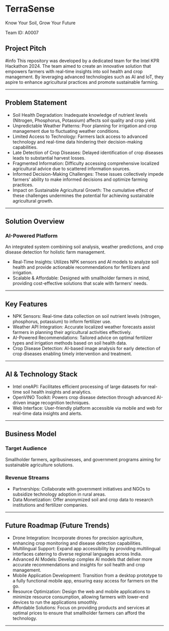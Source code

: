 # TerraSense
Know Your Soil, Grow Your Future

Team ID:  A0007

## Project Pitch
#info
This repository was developed by a dedicated team for the Intel KPR Hackathon 2024.
The team aimed to create an innovative solution that empowers farmers with real-time insights into soil health and crop management. 
By leveraging advanced technologies such as AI and IoT, they aspire to enhance agricultural practices and promote sustainable farming.

---

## Problem Statement
-  Soil Health Degradation:  Inadequate knowledge of nutrient levels (Nitrogen, Phosphorus, Potassium) affects soil quality and crop yield.
-  Unpredictable Weather Patterns:  Poor planning for irrigation and crop management due to fluctuating weather conditions.
-  Limited Access to Technology:  Farmers lack access to advanced technology and real-time data hindering their decision-making capabilities.
-  Late Detection of Crop Diseases:  Delayed identification of crop diseases leads to substantial harvest losses.
-  Fragmented Information:  Difficulty accessing comprehensive localized agricultural advice due to scattered information sources.
-  Informed Decision-Making Challenges:  These issues collectively impede farmers' ability to make informed decisions and optimize farming practices.
-  Impact on Sustainable Agricultural Growth:  The cumulative effect of these challenges undermines the potential for achieving sustainable agricultural growth.

---

## Solution Overview
### AI-Powered Platform
An integrated system combining soil analysis, weather predictions, and crop disease detection for holistic farm management.

-  Real-Time Insights:  Utilizes NPK sensors and AI models to analyze soil health and provide actionable recommendations for fertilizers and irrigation.
-  Scalable & Affordable:  Designed with smallholder farmers in mind, providing cost-effective solutions that scale with farmers' needs.

---

## Key Features
-  NPK Sensors:  Real-time data collection on soil nutrient levels (nitrogen, phosphorus, potassium) to inform fertilizer use.
-  Weather API Integration:  Accurate localized weather forecasts assist farmers in planning their agricultural activities effectively.
-  AI-Powered Recommendations:  Tailored advice on optimal fertilizer types and irrigation methods based on soil health data.
-  Crop Disease Detection:  AI-based image analysis for early detection of crop diseases enabling timely intervention and treatment.

---

## AI & Technology Stack
-  Intel oneAPI:  Facilitates efficient processing of large datasets for real-time soil health insights and analytics.
-  OpenVINO Toolkit:  Powers crop disease detection through advanced AI-driven image recognition techniques.
-  Web Interface:  User-friendly platform accessible via mobile and web for real-time data insights and alerts.

---

## Business Model
### Target Audience
Smallholder farmers, agribusinesses, and government programs aiming for sustainable agriculture solutions.

### Revenue Streams
-  Partnerships:  Collaborate with government initiatives and NGOs to subsidize technology adoption in rural areas.
-  Data Monetization:  Offer anonymized soil and crop data to research institutions and fertilizer companies.

---

## Future Roadmap (Future Trends)
-  Drone Integration:  Incorporate drones for precision agriculture, enhancing crop monitoring and disease detection capabilities.
-  Multilingual Support:  Expand app accessibility by providing multilingual interfaces catering to diverse regional languages across India.
-  Advanced AI Models:  Develop complex AI models that deliver more accurate recommendations and insights for soil health and crop management.
-  Mobile Application Development:  Transition from a desktop prototype to a fully functional mobile app, ensuring easy access for farmers on the go.
-  Resource Optimization:  Design the web and mobile applications to minimize resource consumption, allowing farmers with lower-end devices to run the applications smoothly.
-  Affordable Solutions:  Focus on providing products and services at optimal prices to ensure that smallholder farmers can afford the technology.

---

